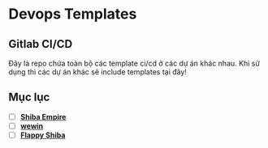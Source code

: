 # Devops Templates



## Gitlab CI/CD

Đây là repo chứa toàn bộ các template ci/cd ở các dự án khác nhau. Khi sử dụng thì các dự án khác sẽ include templates tại đây!

## Mục lục

- [ ] [**Shiba Empire**](/ShibaEmpire/)
- [ ] [**wewin**](/wewin/)
- [ ] [**Flappy Shiba**](/FlappyShiba/)
